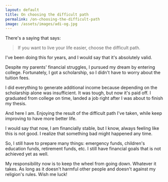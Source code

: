 ```yaml
---
layout: default
title: On choosing the difficult path
permalink: /on-choosing-the-difficult-path
image: /assets/images/adi-og.jpg
---
```


There's a saying that says:

> If you want to live your life easier, choose the difficult path.

I've been doing this for years, and I would say that it's absolutely valid.

Despite my parents' financial struggles, I pursued my dream by entering college. Fortunately, I got a scholarship, so I didn't have to worry about the tuition fees.

I did everything to generate additional income because depending on the scholarship alone was insufficient. It was tough, but now it's paid off. I graduated from college on time, landed a job right after I was about to finish my thesis.

And here I am. Enjoying the result of the difficult path I've taken, while keep improving to have more better life.

I would say that now, I am financially stable, but I know, always feeling like this is not good. I realize that something bad might happened any time.

So, I still have to prepare many things: emergency funds, children's education funds, retirement funds, etc. I still have financial goals that is not achieved yet as well.

My responsibility now is to keep the wheel from going down. Whatever it takes. As long as it doesn't harmful other people and doesn't against my religion's rules. Wish me luck!
